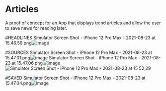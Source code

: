 # Articles
A proof of concept for an App that displays trend articles and allow the user to save news for reading later.


#HEADLINES
 Simulator Screen Shot - iPhone 12 Pro Max - 2021-08-23 at 15.46.59.png![image](https://user-images.githubusercontent.com/5706425/130399957-2c121f80-e431-41fe-8192-aac26f38984a.png)


#SOURCES
Simulator Screen Shot - iPhone 12 Pro Max - 2021-08-23 at 15.47.01.png![image](https://user-images.githubusercontent.com/5706425/130399975-803a48ef-63b3-4d2a-b47b-4b2ec652e348.png)
Simulator Screen Shot - iPhone 12 Pro Max - 2021-08-23 at 15.47.06.png![image](https://user-images.githubusercontent.com/5706425/130400005-1da57df1-5da9-40f3-849b-3db0668f96c9.png)
![Simulator Screen Shot - iPhone 12 Pro Max - 2021-08-23 at 15 52 29](https://user-images.githubusercontent.com/5706425/130400828-a7d353bd-a797-459f-99ad-4a3638956388.png)



#SAVED
Simulator Screen Shot - iPhone 12 Pro Max - 2021-08-23 at 15.47.04.png![image](https://user-images.githubusercontent.com/5706425/130399989-64169609-c80f-4285-8bed-ed06c52da04e.png)

